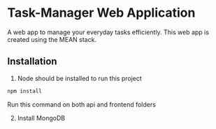 # Task-Manager Web Application
A web app to manage your everyday tasks efficiently. This web app is created using the MEAN stack.

## Installation

1. Node should be installed to run this project

```bash
npm install
```
Run this command on both api and frontend folders

2. Install MongoDB

